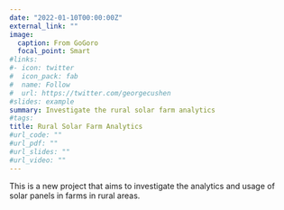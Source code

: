 ```yaml
---
date: "2022-01-10T00:00:00Z"
external_link: ""
image:
  caption: From GoGoro
  focal_point: Smart
#links:
#- icon: twitter
#  icon_pack: fab
#  name: Follow
#  url: https://twitter.com/georgecushen
#slides: example
summary: Investigate the rural solar farm analytics
#tags:
title: Rural Solar Farm Analytics
#url_code: ""
#url_pdf: ""
#url_slides: ""
#url_video: ""
---
```


This is a new project that aims to investigate the analytics and usage of solar panels in farms in rural areas.




